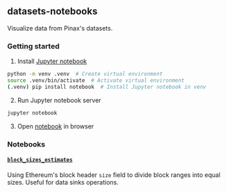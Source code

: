 ## datasets-notebooks

Visualize data from Pinax's datasets.

### Getting started

1. Install [Jupyter notebook](https://jupyter.org/install#jupyter-notebook)
```bash
python -m venv .venv  # Create virtual environment
source .venv/bin/activate  # Activate virtual environment
(.venv) pip install notebook  # Install Jupyter notebook in venv
```
2. Run Jupyter notebook server
```bash
jupyter notebook
```
3. Open [notebook](http://localhost:8888/) in browser

### Notebooks

#### [`block_sizes_estimates`](./block_sizes_estimates.ipynb)

Using Ethereum's block header `size` field to divide block ranges into equal sizes. Useful for data sinks operations.
